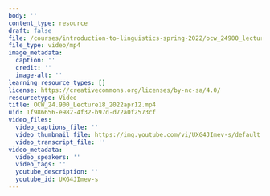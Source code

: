 ```yaml
---
body: ''
content_type: resource
draft: false
file: /courses/introduction-to-linguistics-spring-2022/ocw_24900_lecture18_2022apr12_360p_16_9.mp4
file_type: video/mp4
image_metadata:
  caption: ''
  credit: ''
  image-alt: ''
learning_resource_types: []
license: https://creativecommons.org/licenses/by-nc-sa/4.0/
resourcetype: Video
title: OCW_24.900_Lecture18_2022apr12.mp4
uid: 1f986656-e982-4f32-b97d-d72a0f2573cf
video_files:
  video_captions_file: ''
  video_thumbnail_file: https://img.youtube.com/vi/UXG4JImev-s/default.jpg
  video_transcript_file: ''
video_metadata:
  video_speakers: ''
  video_tags: ''
  youtube_description: ''
  youtube_id: UXG4JImev-s
---
```

